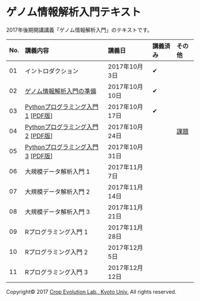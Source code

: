 ゲノム情報解析入門テキスト
====

2017年後期開講講義「ゲノム情報解析入門」のテキストです。

| No. | 講義内容 | 講義日 | 講義済み | その他 |
|:---|:---|:---|:---|:---|
| 01 | イントロダクション | 2017年10月3日 | ✔︎ ||
| 02 | [ゲノム情報解析入門の準備](02_Preparation.md) | 2017年10月10日 | ✔︎ ||
| 03 | [Pythonプログラミング入門 1](03_Python_Introduction.md)  [[PDF版](03_Python_Introduction.pdf)] | 2017年10月17日 | ✔︎ ||
| 04 | [Pythonプログラミング入門 2](03_Python_Introduction.md) [[PDF版](03_Python_Introduction.pdf)] | 2017年10月24日 ||[課題]()|
| 05 | [Pythonプログラミング入門 3](03_Python_Introduction.md) [[PDF版](03_Python_Introduction.pdf)] | 2017年10月31日 |||
| 06 | 大規模データ解析入門 1 | 2017年11月7日 |||
| 07 | 大規模データ解析入門 2 | 2017年11月14日 |||
| 08 | 大規模データ解析入門 3 | 2017年11月21日 |||
| 09 | Rプログラミング入門 1 | 2017年11月28日 |||
| 10 | Rプログラミング入門 2 | 2017年12月5日 |||
| 11 | Rプログラミング入門 3 | 2017年12月12日 ||　|

Copyright&copy; 2017 [Crop Evolution Lab., Kyoto Univ.](http://www.crop-evolution.kais.kyoto-u.ac.jp/) All rights reserved.
